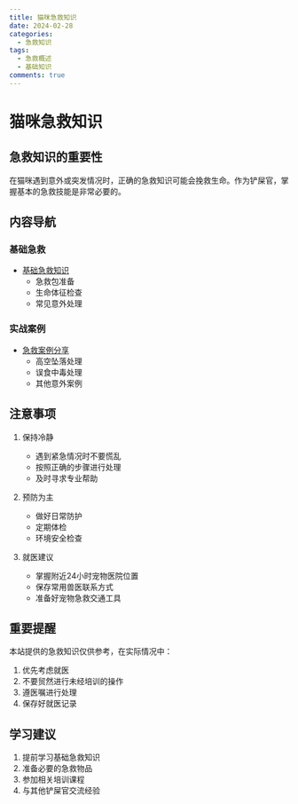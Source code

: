 ```yaml
---
title: 猫咪急救知识
date: 2024-02-28
categories:
  - 急救知识
tags:
  - 急救概述
  - 基础知识
comments: true
---
```


# 猫咪急救知识

## 急救知识的重要性

在猫咪遇到意外或突发情况时，正确的急救知识可能会挽救生命。作为铲屎官，掌握基本的急救技能是非常必要的。

## 内容导航

### 基础急救
- [基础急救知识](first-aid.md)
  - 急救包准备
  - 生命体征检查
  - 常见意外处理

### 实战案例
- [急救案例分享](cases.md)
  - 高空坠落处理
  - 误食中毒处理
  - 其他意外案例

## 注意事项

1. 保持冷静
   - 遇到紧急情况时不要慌乱
   - 按照正确的步骤进行处理
   - 及时寻求专业帮助

2. 预防为主
   - 做好日常防护
   - 定期体检
   - 环境安全检查

3. 就医建议
   - 掌握附近24小时宠物医院位置
   - 保存常用兽医联系方式
   - 准备好宠物急救交通工具

## 重要提醒

本站提供的急救知识仅供参考，在实际情况中：

1. 优先考虑就医
2. 不要贸然进行未经培训的操作
3. 遵医嘱进行处理
4. 保存好就医记录

## 学习建议

1. 提前学习基础急救知识
2. 准备必要的急救物品
3. 参加相关培训课程
4. 与其他铲屎官交流经验 